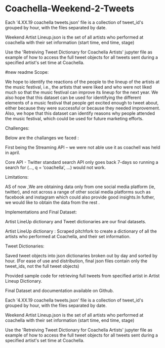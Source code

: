 # Coachella-Weekend-2-Tweets

Each '4.XX.19 coachella tweets.json' file is a collection of tweet_id's grouped by hour, with the files separated by date.


Weekend Artist Lineup.json is the set of all artists who performed at coachella with their set information (start time, end time, stage)

Use the 'Retreiving Tweet Dictionary for Coachella Artists' jupyter file as example of how to access the full tweet objects for all tweets sent during a specified artist's set time at Coachella.


#new readme
Scope: 

We hope to identify the reactions of the people to the lineup of the artists at the music festival, i.e., the artists that were liked and who were not liked much so that the music festival can improve its lineup for the next year. We also hope that this dataset can be used for identifying the different elements of a music festival that people get excited enough to tweet about, either because they were successful or because they needed improvement. Also, we hope that this dataset can identify reasons why people attended the music festival, which could be used for future marketing efforts.

Challenges:

Below are the challanges we faced :​

First being the Streaming API – we were not able use it as coachell was held in april.

Core API - Twitter standard search API only goes back 7-days so running a search for (…, q = ‘coachella’, …) would not work.


Limitations:

AS of now ,We are obtaining data only from one social media platform (ie, twitter), and not across a range of other social media platforms such as facebook and instagram which could also provide good insights.In futher, we would like to obtain the data from the rest .


Implementations and Final Dataset:

Artist LineUp dictionary and Tweet dictionaries are our final datasets.

Artist LineUp dictionary : Scraped pitchfork to create a dictionary of all the artists who performed at Coachella, and their set information.

Tweet Dictionaries:​

Saved tweet objects into json dictionaries broken out by day and sorted by hour.  (For ease of use and distribution, final json files contain only the tweet_ids, not the full tweet objects)​

Provided sample code for retrieving full tweets from specified artist in Artist Lineup Dictionary. ​

Final Dataset and documentation available on Github.

Each '4.XX.19 coachella tweets.json' file is a collection of tweet_id's grouped by hour, with the files separated by date.

Weekend Artist Lineup.json is the set of all artists who performed at coachella with their set information (start time, end time, stage)

Use the 'Retreiving Tweet Dictionary for Coachella Artists' jupyter file as example of how to access the full tweet objects for all tweets sent during a specified artist's set time at Coachella.





